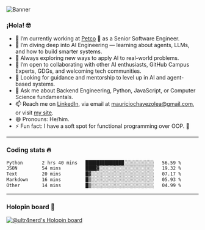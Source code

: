 ![Banner](banner.gif)
### ¡Hola! 🤓

* 🔭 I’m currently working at [Petco](https://www.petco.com) 🐶 as a Senior Software Engineer.
* 🤖 I’m diving deep into AI Engineering — learning about agents, LLMs, and how to build smarter systems.
* 🌱 Always exploring new ways to apply AI to real-world problems.
* 👯 I’m open to collaborating with other AI enthusiasts, GitHub Campus Experts, GDGs, and welcoming tech communities.
* 🤝 Looking for guidance and mentorship to level up in AI and agent-based systems.
* 💬 Ask me about Backend Engineering, Python, JavaScript, or Computer Science fundamentals.
* 📫 Reach me on [LinkedIn](https://www.linkedin.com/in/ultr4nerd), via email at [mauriciochavezolea@gmail.com](mailto:mauriciochavezolea@gmail.com), or visit [my site](https://mauriciochavez.dev).
* 😄 Pronouns: He/him.
* ⚡ Fun fact: I have a soft spot for functional programming over OOP. 🤭
---

### Coding stats 🔥

<!--START_SECTION:waka-->

```txt
Python       2 hrs 40 mins   ██████████████░░░░░░░░░░░   56.59 %
JSON         54 mins         ████▓░░░░░░░░░░░░░░░░░░░░   19.32 %
Text         20 mins         █▓░░░░░░░░░░░░░░░░░░░░░░░   07.17 %
Markdown     16 mins         █▒░░░░░░░░░░░░░░░░░░░░░░░   05.93 %
Other        14 mins         █▒░░░░░░░░░░░░░░░░░░░░░░░   04.99 %
```

<!--END_SECTION:waka-->

---

### Holopin board 🦖

[![@ultr4nerd's Holopin board](https://holopin.me/ultr4nerd)](https://holopin.io/@ultr4nerd)
